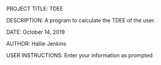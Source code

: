 PROJECT TITLE: TDEE

DESCRIPTION: A program to calculate the TDEE of the user.

DATE: October 14, 2019

AUTHOR: Hallie Jenkins

USER INSTRUCTIONS: Enter your information as prompted
